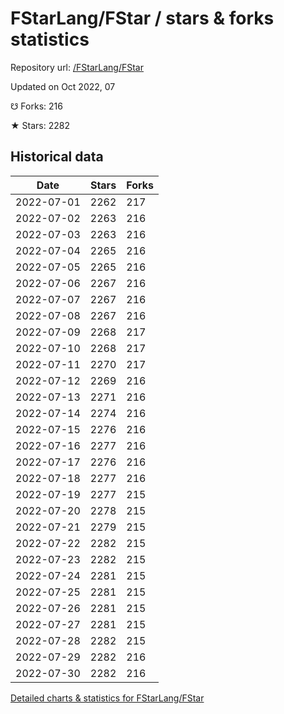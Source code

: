 # FStarLang/FStar / stars & forks statistics

Repository url: [/FStarLang/FStar](https://github.com/FStarLang/FStar)

Updated on Oct 2022, 07

☋ Forks: 216

★ Stars: 2282

## Historical data
| Date | Stars | Forks |
|------|-------|-------|
| 2022-07-01 | 2262 | 217 | 
| 2022-07-02 | 2263 | 216 | 
| 2022-07-03 | 2263 | 216 | 
| 2022-07-04 | 2265 | 216 | 
| 2022-07-05 | 2265 | 216 | 
| 2022-07-06 | 2267 | 216 | 
| 2022-07-07 | 2267 | 216 | 
| 2022-07-08 | 2267 | 216 | 
| 2022-07-09 | 2268 | 217 | 
| 2022-07-10 | 2268 | 217 | 
| 2022-07-11 | 2270 | 217 | 
| 2022-07-12 | 2269 | 216 | 
| 2022-07-13 | 2271 | 216 | 
| 2022-07-14 | 2274 | 216 | 
| 2022-07-15 | 2276 | 216 | 
| 2022-07-16 | 2277 | 216 | 
| 2022-07-17 | 2276 | 216 | 
| 2022-07-18 | 2277 | 216 | 
| 2022-07-19 | 2277 | 215 | 
| 2022-07-20 | 2278 | 215 | 
| 2022-07-21 | 2279 | 215 | 
| 2022-07-22 | 2282 | 215 | 
| 2022-07-23 | 2282 | 215 | 
| 2022-07-24 | 2281 | 215 | 
| 2022-07-25 | 2281 | 215 | 
| 2022-07-26 | 2281 | 215 | 
| 2022-07-27 | 2281 | 215 | 
| 2022-07-28 | 2282 | 215 | 
| 2022-07-29 | 2282 | 216 | 
| 2022-07-30 | 2282 | 216 | 


[Detailed charts & statistics for FStarLang/FStar](https://reviewgithub.com/rep/FStarLang/FStar)
